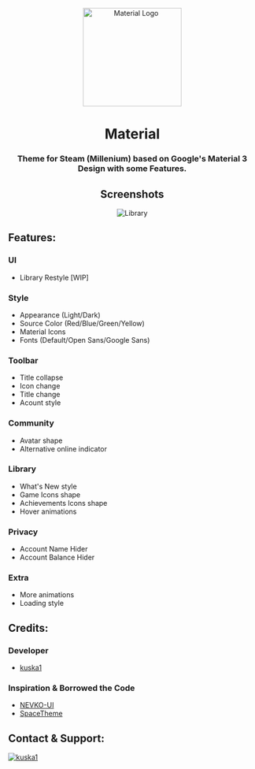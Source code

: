 <p align="center">
    <a href="https://github.com/kuska1/Material-Theme/">
        <picture>
          <img src="https://github.com/kuska1/Material-Theme/blob/main/github/logo.svg?raw=true" alt="Material Logo" width="200">
        </picture>
    </a>
</p>

<div align="center">

# Material
### Theme for Steam (Millenium) based on Google's Material 3 Design with some Features.

## Screenshots
![Library](https://github.com/kuska1/Material-Theme/blob/main/github/s_library.jpg?raw=true)

</div>

## Features:
### UI
* Library Restyle [WIP]
### Style
* Appearance (Light/Dark)
* Source Color (Red/Blue/Green/Yellow)
* Material Icons
* Fonts (Default/Open Sans/Google Sans)
### Toolbar
* Title collapse
* Icon change
* Title change
* Acount style
### Community 
* Avatar shape
* Alternative online indicator
### Library
* What's New style
* Game Icons shape
* Achievements Icons shape
* Hover animations
### Privacy
* Account Name Hider
* Account Balance Hider
### Extra
* More animations
* Loading style

## Credits:
### Developer
* [kuska1](https://github.com/kuska1)
### Inspiration & Borrowed the Code
* [NEVKO-UI](https://github.com/dotFelixan/NEVKO-UI)
* [SpaceTheme](https://github.com/SpaceTheme/Steam)

## Contact & Support:
[![kuska1](https://img.shields.io/badge/kuska1-blue?style=for-the-badge&logo=githubsponsors&logoColor=white)](https://kuska1.github.io)